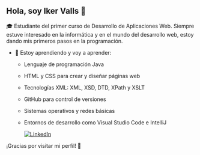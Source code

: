 ## Hola, soy Iker Valls 👋

🎓 Estudiante del primer curso de Desarrollo de Aplicaciones Web. Siempre estuve interesado en la informática y en el mundo del desarrollo web, estoy dando mis primeros pasos en la programación.

- 🌱 Estoy aprendiendo y voy a aprender:
  - Lenguaje de programación Java 
  - HTML y CSS para crear y diseñar páginas web
  - Tecnologías XML: XML, XSD, DTD, XPath y XSLT
  - GitHub para control de versiones
  - Sistemas operativos y redes básicas
  - Entornos de desarrollo como Visual Studio Code e IntelliJ

    [![LinkedIn](https://img.shields.io/badge/LinkedIn-Profile-blue?logo=linkedin)](https://www.linkedin.com/in/íker-valls-jiménez)


¡Gracias por visitar mi perfil! 🚀
